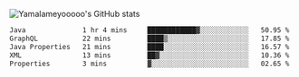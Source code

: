 ![Yamalameyooooo's GitHub stats](https://github-readme-stats.vercel.app/api?username=yamalameyooooo&theme=transparent&show_icons=true\&show=reviews,discussions_started,discussions_answered,prs_merged,prs_merged_percentage)

<!--START_SECTION:waka-->

```txt
Java              1 hr 4 mins     ████████████▓░░░░░░░░░░░░   50.95 %
GraphQL           22 mins         ████▒░░░░░░░░░░░░░░░░░░░░   17.85 %
Java Properties   21 mins         ████░░░░░░░░░░░░░░░░░░░░░   16.57 %
XML               13 mins         ██▓░░░░░░░░░░░░░░░░░░░░░░   10.36 %
Properties        3 mins          ▓░░░░░░░░░░░░░░░░░░░░░░░░   02.65 %
```

<!--END_SECTION:waka-->
